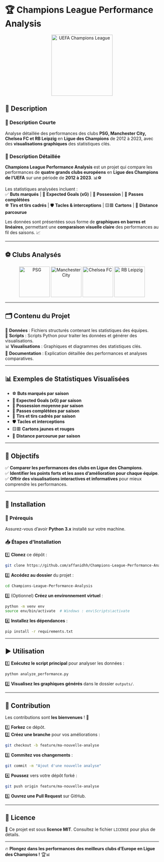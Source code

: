 # 🏆 Champions League Performance Analysis

<p align="center">
  <img src="https://upload.wikimedia.org/wikipedia/en/b/bf/UEFA_Champions_League_logo_2.svg" alt="UEFA Champions League" width="200"/>
</p>

## 📄 Description

### 🔹 Description Courte  
Analyse détaillée des performances des clubs **PSG, Manchester City, Chelsea FC et RB Leipzig** en **Ligue des Champions** de 2012 à 2023, avec des **visualisations graphiques** des statistiques clés.  

### 🔹 Description Détaillée  
**Champions League Performance Analysis** est un projet qui compare les performances de **quatre grands clubs européens** en **Ligue des Champions de l’UEFA** sur une période de **2012 à 2023**. 📊⚽  

Les statistiques analysées incluent :  
✅ **Buts marqués** | 🎯 **Expected Goals (xG)** | 🔄 **Possession** | 🎯 **Passes complétées**  
⚽ **Tirs et tirs cadrés** | 🛡️ **Tacles & interceptions** | 🟨🟥 **Cartons** | 🏃 **Distance parcourue**  

Les données sont présentées sous forme de **graphiques en barres et linéaires**, permettant une **comparaison visuelle claire** des performances au fil des saisons. 📈  

---

## ⚽ Clubs Analysés

<p align="center">
  <img src="https://upload.wikimedia.org/wikipedia/en/a/a7/Paris_Saint-Germain_F.C..svg" alt="PSG" width="100"/>
  <img src="https://upload.wikimedia.org/wikipedia/en/e/eb/Manchester_City_FC_badge.svg" alt="Manchester City" width="100"/>
  <img src="https://upload.wikimedia.org/wikipedia/en/c/cc/Chelsea_FC.svg" alt="Chelsea FC" width="100"/>
  <img src="https://upload.wikimedia.org/wikipedia/en/0/04/RB_Leipzig_2014_logo.svg" alt="RB Leipzig" width="100"/>
</p>

---

## 🗂️ Contenu du Projet

📂 **Données** : Fichiers structurés contenant les statistiques des équipes.  
📜 **Scripts** : Scripts Python pour traiter les données et générer des visualisations.  
📊 **Visualisations** : Graphiques et diagrammes des statistiques clés.  
📝 **Documentation** : Explication détaillée des performances et analyses comparatives.  

---

## 📊 Exemples de Statistiques Visualisées

- ⚽ **Buts marqués par saison**  
- 🎯 **Expected Goals (xG) par saison**  
- 🔄 **Possession moyenne par saison**  
- 🎯 **Passes complétées par saison**  
- 🥅 **Tirs et tirs cadrés par saison**  
- 🛡️ **Tacles et interceptions**  
- 🟨🟥 **Cartons jaunes et rouges**  
- 🏃 **Distance parcourue par saison**  

---

## 🎯 Objectifs

✅ **Comparer les performances des clubs en Ligue des Champions**.  
✅ **Identifier les points forts et les axes d’amélioration pour chaque équipe**.  
✅ **Offrir des visualisations interactives et informatives** pour mieux comprendre les performances.  

---

## 🚀 Installation

### 📌 Prérequis  
Assurez-vous d’avoir **Python 3.x** installé sur votre machine.

### 📥 Étapes d’Installation

1️⃣ **Clonez** ce dépôt :  
   ```sh
   git clone https://github.com/affanidhh/Champions-League-Performance-Analysis.git
   ```  
2️⃣ **Accédez au dossier** du projet :  
   ```sh
   cd Champions-League-Performance-Analysis
   ```  
3️⃣ (Optionnel) **Créez un environnement virtuel** :  
   ```sh
   python -m venv env
   source env/bin/activate  # Windows : env\Scripts\activate
   ```  
4️⃣ **Installez les dépendances** :  
   ```sh
   pip install -r requirements.txt
   ```  

---

## ▶️ Utilisation

1️⃣ **Exécutez le script principal** pour analyser les données :  
   ```sh
   python analyze_performance.py
   ```  
2️⃣ **Visualisez les graphiques générés** dans le dossier `outputs/`.  

---

## 🤝 Contribution

Les contributions sont **les bienvenues** ! 🚀  

1️⃣ **Forkez** ce dépôt.  
2️⃣ **Créez une branche** pour vos améliorations :  
   ```sh
   git checkout -b feature/ma-nouvelle-analyse
   ```  
3️⃣ **Commitez vos changements** :  
   ```sh
   git commit -m "Ajout d'une nouvelle analyse"
   ```  
4️⃣ **Poussez** vers votre dépôt forké :  
   ```sh
   git push origin feature/ma-nouvelle-analyse
   ```  
5️⃣ **Ouvrez une Pull Request** sur GitHub.  

---

## 📜 Licence

📄 Ce projet est sous **licence MIT**. Consultez le fichier `LICENSE` pour plus de détails.  

---

🔥 **Plongez dans les performances des meilleurs clubs d’Europe en Ligue des Champions !** 🏆📊  

